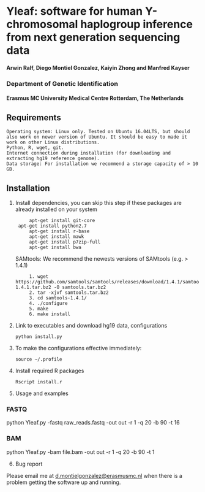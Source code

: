 # Yleaf: software for human Y-chromosomal haplogroup inference from next generation sequencing data

#### Arwin Ralf, Diego Montiel Gonzalez, Kaiyin Zhong and Manfred Kayser

### Department of Genetic Identification 
#### Erasmus MC University Medical Centre Rotterdam, The Netherlands

## Requirements

    Operating system: Linux only. Tested on Ubuntu 16.04LTS, but should also work on newer version of Ubuntu. It should be easy to made it work on other Linux distributions. 
    Python, R, wget, git.
    Internet connection during installation (for downloading and extracting hg19 reference genome).
    Data storage: For installation we recommend a storage capacity of > 10 GB. 

## Installation

1. Install dependencies, you can skip this step if these packages are already installed on your system

            apt-get install git-core            
	    apt-get install python2.7
            apt-get install r-base
            apt-get install mawk
            apt-get install p7zip-full
            apt-get install bwa

	SAMtools: We recommend the newests versions of SAMtools (e.g. > 1.4.1)

            1. wget https://github.com/samtools/samtools/releases/download/1.4.1/samtools-1.4.1.tar.bz2 -O samtools.tar.bz2
            2. tar -xjvf samtools.tar.bz2 
            3. cd samtools-1.4.1/
            4. ./configure
            5. make
            6. make install

2. Link to executables and download hg19 data, configurations

    `python install.py`

3. To make the configurations effective immediately:

    `source ~/.profile`

4. Install required R packages

    `Rscript install.r`

5. Usage and examples

### FASTQ
    
python Yleaf.py -fastq raw_reads.fastq -out out -r 1 -q 20 -b 90 -t 16
        
### BAM
    
python Yleaf.py -bam file.bam -out out -r 1 -q 20 -b 90 -t 1
        

6. Bug report

Please email me at d.montielgonzalez@erasmusmc.nl when there is a problem getting the software up and running.
